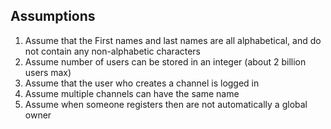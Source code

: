 ## Assumptions

1. Assume that the First names and last names are all alphabetical, and do not contain any non-alphabetic characters
2. Assume number of users can be stored in an integer (about 2 billion users max)
3. Assume that the user who creates a channel is logged in
4. Assume multiple channels can have the same name
5. Assume when someone registers then are not automatically a global owner